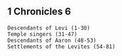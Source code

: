 ## 1 Chronicles 6

```
Descendants of Levi (1-30)
Temple singers (31-47)
Descendants of Aaron (48-53)
Settlements of the Levites (54-81)
```
